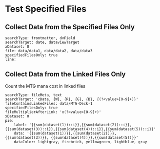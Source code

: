 # Test Specified Files

## Collect Data from the Specified Files Only
``` tracker
searchType: frontmatter, dvField
searchTarget: date, dataviewTarget
xDataset: 0
file: data/data1, data/data2, data/data3
specifiedFilesOnly: true
line:
```

## Collect Data from the Linked Files Only
Count the MTG mana cost in linked files
``` tracker
searchType: fileMeta, text
searchTarget: 'cDate, {W}, {R}, {G}, {B}, {(?<value>[0-9]+)}'
fileContainsLinkedFiles: data/MTG-Deck-1
specifiedFilesOnly: true
fileMultiplierAfterLink: 'x(?<value>[0-9]+)'
xDataset: 0
pie:
    label: '{{sum(dataset(1))::i}},{{sum(dataset(2))::i}},{{sum(dataset(3))::i}},{{sum(dataset(4))::i}},{{sum(dataset(5))::i}}'
    data: '{{sum(dataset(1))}},{{sum(dataset(2))}}, {{sum(dataset(3))}}, {{sum(dataset(4))}},{{sum(dataset(5))}}'
    dataColor: lightgray, firebrick, yellowgreen, lightblue, gray
```